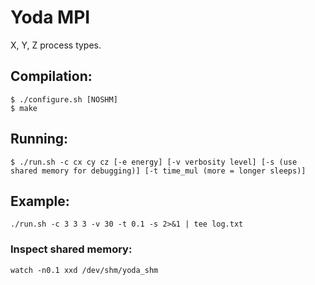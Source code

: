 # Yoda MPI

X, Y, Z process types.
## Compilation:
`$ ./configure.sh [NOSHM]`\
`$ make`
## Running:
`$ ./run.sh -c cx cy cz [-e energy] [-v verbosity level] [-s (use shared memory for debugging)] [-t time_mul (more = longer sleeps)]`

## Example:
`./run.sh -c 3 3 3 -v 30 -t 0.1 -s 2>&1 | tee log.txt`

### Inspect shared memory:
`watch -n0.1 xxd /dev/shm/yoda_shm`